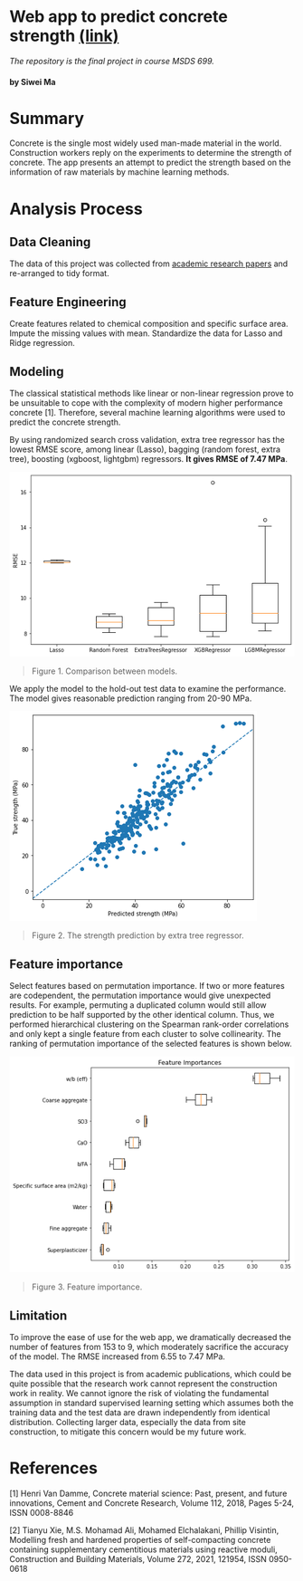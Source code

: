 # Web app to predict concrete strength [(link)](https://concrete-strength-siwei.herokuapp.com/)
*The repository is the final project in course MSDS 699.*

#### by Siwei Ma

# Summary

Concrete is the single most widely used man-made material in the world. Construction workers reply on 
the experiments to determine the strength of concrete. The app presents an attempt to predict the strength based on the 
information of raw materials by machine learning methods. 

# Analysis Process
## Data Cleaning
The data of this project was collected from [academic research papers](https://www.journals.elsevier.com/construction-and-building-materials) and re-arranged to tidy format.

## Feature Engineering
Create features related to chemical composition and specific surface area. Impute the missing values with mean. Standardize the data for Lasso and Ridge regression. 

## Modeling
The classical statistical methods like linear or non-linear regression prove to be unsuitable to cope with the complexity of modern higher performance concrete [1]. Therefore, several machine learning algorithms were used to predict the concrete strength. 

By using randomized search cross validation, extra tree regressor has the lowest RMSE score, among linear (Lasso), bagging (random forest, extra tree), boosting (xgboost, lightgbm) regressors. **It gives RMSE of 7.47 MPa**. 

![](images/model_comparison.png)
>Figure 1. Comparison between models.

We apply the model to the hold-out test data to examine the performance. The model gives reasonable prediction ranging
from 20-90 MPa.

![](images/prediction.png)
>Figure 2. The strength prediction by extra tree regressor.

## Feature importance
Select features based on permutation importance. If two or more features are codependent, the permutation importance would give unexpected results. For example, permuting a duplicated column would still allow prediction to be half supported by the other identical column. Thus, we performed hierarchical clustering on the  Spearman rank-order correlations and only kept a single feature from each cluster to solve collinearity. The ranking of permutation importance of the selected features is shown below.

![](images/feature_importance.png)
>Figure 3. Feature importance.

## Limitation
To improve the ease of use for the web app, we dramatically decreased the number of features from 153 to 9, which moderately sacrifice the accuracy of the model. The RMSE increased from 6.55 to 7.47 MPa. 

The data used in this project is from academic publications, which could be quite possible that the research work cannot represent the construction work in reality. We cannot ignore the risk of violating the fundamental assumption in standard supervised learning setting which assumes both the training data and the test data are drawn independently from identical distribution. Collecting larger data, especially the data from site construction, to mitigate this concern would be my future work.

# References
[1] Henri Van Damme, Concrete material science: Past, present, and future innovations, Cement and Concrete Research, Volume 112, 2018, Pages 5-24, ISSN 0008-8846

[2] Tianyu Xie, M.S. Mohamad Ali, Mohamed Elchalakani, Phillip Visintin, Modelling fresh and hardened properties of self-compacting concrete containing supplementary cementitious materials using reactive moduli, Construction and Building Materials, Volume 272, 2021, 121954, ISSN 0950-0618
